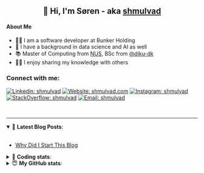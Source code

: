 <h2 align="center">
	👋 Hi, I'm Søren - aka <a href="https://shmulvad.com">shmulvad</a>
</h2>

#### About Me
- 👨‍💻 I am a software developer at Bunker Holding
- 🤖 I have a background in data science and AI as well
- 📚 Master of Computing from [NUS], BSc from [@diku-dk]
- 👨‍🏫 I enjoy sharing my knowledge with others

### Connect with me:

[![Linkedin: shmulvad](https://img.shields.io/badge/shmulvad-blue?style=flat&logo=Linkedin&logoColor=white)][linkedin]
[![Website: shmulvad.com](https://img.shields.io/badge/shmulvad.com-47CCCC?&style=flat&logo=Google-Chrome&logoColor=white)][website]
[![Instagram: shmulvad](https://img.shields.io/badge/-@shmulvad-purple?style=flat&logo=Instagram&logoColor=white)][instagram]
[![StackOverflow: shmulvad](https://img.shields.io/badge/shmulvad-FE7A16?style=flat&logo=stack-overflow&logoColor=white)][stackOverflow]
[![Email: shmulvad](https://img.shields.io/badge/shmulvad-D14836?style=flat&logo=gmail&logoColor=white)][mail]

<br />

---

<details open>
 <summary>📕 <b>Latest Blog Posts</b>: </summary>

<br>

<!-- BLOG-POST-LIST:START -->
- [Why Did I Start This Blog](https://shmulvad.com/blog/why-did-start-this-blog)
<!-- BLOG-POST-LIST:END -->

</details>

<!-- --- -->

<details>
 <summary>🤖 <b>Coding stats</b>: </summary>

<br>

NOTE: Doesn't track coding at work.

<!--START_SECTION:waka-->
![Code Time](http://img.shields.io/badge/Code%20Time-3%2C143%20hrs%2030%20mins-blue)

**I'm an Early 🐤** 

```text
🌞 Morning                2072 commits        ███████░░░░░░░░░░░░░░░░░░   26.90 % 
🌆 Daytime                2893 commits        █████████░░░░░░░░░░░░░░░░   37.56 % 
🌃 Evening                1969 commits        ██████░░░░░░░░░░░░░░░░░░░   25.56 % 
🌙 Night                  769 commits         ██░░░░░░░░░░░░░░░░░░░░░░░   09.98 % 
```


📊 **This Week I Spent My Time On** 

```text
💬 Programming Languages: 
Other                    2 hrs 49 mins       █████████░░░░░░░░░░░░░░░░   37.56 % 
Python                   2 hrs 14 mins       ███████░░░░░░░░░░░░░░░░░░   29.80 % 
JSON                     45 mins             ███░░░░░░░░░░░░░░░░░░░░░░   10.14 % 
YAML                     40 mins             ██░░░░░░░░░░░░░░░░░░░░░░░   09.01 % 
Markdown                 18 mins             █░░░░░░░░░░░░░░░░░░░░░░░░   04.13 % 

🔥 Editors: 
VS Code                  4 hrs 46 mins       ████████████████░░░░░░░░░   63.37 % 
Zsh                      2 hrs 45 mins       █████████░░░░░░░░░░░░░░░░   36.63 % 

🐱‍💻 Projects: 
km24-core                7 hrs 21 mins       ████████████████████████░   97.83 % 
Terminal                 9 mins              █░░░░░░░░░░░░░░░░░░░░░░░░   02.17 % 
```


 Last Updated on 26/10/2025 18:49:31 UTC
<!--END_SECTION:waka-->

</details>

<!-- --- -->

<details>
 <summary>😇 <b>My GitHub stats</b>: </summary>

<br>

<img align="left" alt="shmulvad's Github Stats" src="https://github-readme-stats.vercel.app/api?username=shmulvad&show_icons=true&hide_border=true" />

</details>



[website]: https://shmulvad.com
[linkedin]: https://linkedin.com/in/shmulvad
[instagram]: https://instagram.com/shmulvad
[stackOverflow]: https://stackoverflow.com/users/9248793/shmulvad
[mail]: mailto:shmulvad@gmail.com
[@diku-dk]: https://github.com/diku-dk
[github]: https://github.com/shmulvad
[NUS]: https://www.nus.edu.sg
